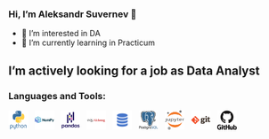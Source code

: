 ### Hi, I’m Aleksandr Suvernev 👋
- 👀 I’m interested in DA
- 🌱 I’m currently learning in Practicum

## I’m actively looking for a job as Data Analyst
  
### Languages and Tools:
<div>
  <img src="https://github.com/devicons/devicon/blob/master/icons/python/python-original-wordmark.svg" title="AWS" alt="AWS" width="35" height="35"/>&nbsp&nbsp;
  <img src="https://github.com/devicons/devicon/blob/master/icons/numpy/numpy-original-wordmark.svg" title="AWS" alt="AWS" width="35" height="35"/>&nbsp&nbsp;
  <img src="https://github.com/devicons/devicon/blob/master/icons/pandas/pandas-original-wordmark.svg" title="AWS" alt="AWS" width="35" height="35"/>&nbsp&nbsp;
  <img src="https://github.com/devicons/devicon/blob/master/icons/sqlalchemy/sqlalchemy-original-wordmark.svg" title="AWS" alt="AWS" width="35" height="35"/>&nbsp&nbsp;
  <img src="https://raw.githubusercontent.com/github/explore/80688e429a7d4ef2fca1e82350fe8e3517d3494d/topics/sql/sql.png" title="AWS" alt="AWS" width="35" height="35"/>&nbsp&nbsp;
  <img src="https://github.com/devicons/devicon/blob/master/icons/postgresql/postgresql-original-wordmark.svg" title="AWS" alt="AWS" width="35" height="35"/>&nbsp&nbsp;
  <img src="https://github.com/devicons/devicon/blob/master/icons/jupyter/jupyter-original-wordmark.svg" title="AWS" alt="AWS" width="35" height="35"/>&nbsp&nbsp;
  <img src="https://github.com/devicons/devicon/blob/master/icons/git/git-original-wordmark.svg" title="Git" **alt="Git" width="35" height="35"/>&nbsp&nbsp;
  <img src="https://github.com/devicons/devicon/blob/master/icons/github/github-original-wordmark.svg" title="AWS" alt="AWS" width="35" height="35"/>
</div>


<!---
anik2-y/anik2-y is a ✨ special ✨ repository because its `README.md` (this file) appears on your GitHub profile.
You can click the Preview link to take a look at your changes.
--->

